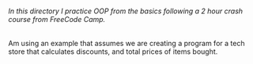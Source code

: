 ###### In this directory I practice OOP from the basics following a 2 hour crash course from FreeCode Camp. 
Am using an example that assumes we are creating a program for a tech store that calculates discounts, and total prices of items bought.